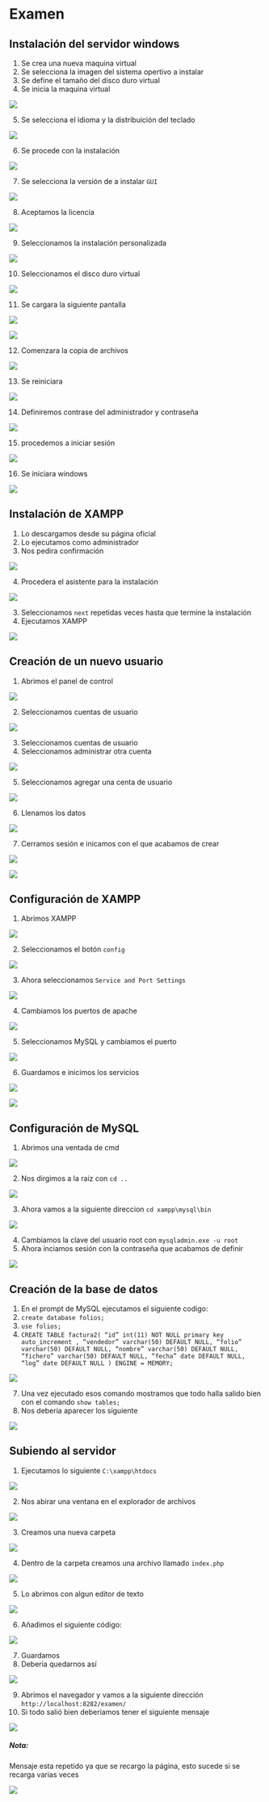 # Examen
## Instalación del servidor windows
1. Se crea una nueva maquina virtual
2. Se selecciona la imagen del sistema opertivo a instalar
3. Se define el tamaño del disco duro virtual
4. Se inicia la maquina virtual

![](images/0.png)

5. Se selecciona el idioma y la distribuición del teclado

![](images/1.png)

6. Se procede con la instalación

![](images/2.png)

7. Se selecciona la versión de a instalar `GUI`

![](images/3.png)

8. Aceptamos la licencia

![](images/4.png)

9. Seleccionamos la instalación personalizada

![](images/5.png)

10. Seleccionamos el disco duro virtual

![](images/6.png)

11. Se cargara la siguiente pantalla

![](images/7.png)


![](images/8.png)

12. Comenzara la copia de archivos

![](images/9.png)

13. Se reiniciara

![](images/10.png)

14. Definiremos contrase del administrador y contraseña

![](images/11.png)

15. procedemos a iniciar sesión

![](images/12.png)

16. Se iniciara windows

![](images/13.png)

## Instalación de XAMPP
1. Lo descargamos desde su página oficial
2. Lo ejecutamos como administrador
3. Nos pedira confirmación

![](images/14.png)

4. Procedera el asistente para la instalación

![](images/15.png)

3. Seleccionamos `next` repetidas veces hasta que termine la instalación
4. Ejecutamos XAMPP

![](images/16.png)

## Creación de un nuevo usuario
1. Abrimos el panel de control

![](images/17.png)

2. Seleccionamos cuentas de usuario

![](images/18.png)

3. Seleccionamos cuentas de usuario
4. Seleccionamos administrar otra cuenta

![](images/19.png)

5. Seleccionamos agregar una centa de usuario

![](images/20.png)

6. Llenamos los datos

![](images/21.png)

7. Cerramos sesión e inicamos con el que acabamos de crear

![](images/22.png)



![](images/23.png)

## Configuración de XAMPP
1. Abrimos XAMPP

![](images/24.png)

2. Seleccionamos el botón `config`

![](images/25.png)

3. Ahora seleccionamos `Service and Port Settings`

![](images/26.png)

4. Cambiamos los puertos de apache

![](images/27.png)

5. Seleccionamos MySQL y cambiamos el puerto

![](images/28.png)

6. Guardamos e inicimos los servicios

![](images/24-1.png)


![](images/29.png)


## Configuración de MySQL
1. Abrimos una ventada de cmd

![](images/30.png)

2. Nos dirgimos a la raiz con `cd ..`

![](images/31.png)

3. Ahora vamos a la siguiente direccion `cd xampp\mysql\bin`

![](images/32.png)

4. Cambiamos la clave del usuario root
con `mysqladmin.exe -u root`
5. Ahora inciamos sesión con la contraseña que acabamos de definir

![](images/33.png)

## Creación de la base de datos
1. En el prompt de MySQL ejecutamos el siguiente codigo:
  1. `create database folios;`
  2. `use folios;`
  3. `CREATE TABLE factura2(
“id” int(11) NOT NULL primary key auto_increment ,
“vendedor” varchar(50) DEFAULT NULL,
“folio” varchar(50) DEFAULT NULL,
“nombre” varchar(50) DEFAULT NULL,
“fichero” varchar(50) DEFAULT NULL,
“fecha” date DEFAULT NULL,
“log” date DEFAULT NULL
) ENGINE = MEMORY;`

![](images/33-1.png)

7. Una vez ejecutado esos comando mostramos que todo halla salido bien con el comando `show tables;`
8. Nos deberia aparecer los siguiente

![](images/34.png)


## Subiendo al servidor
1. Ejecutamos lo siguiente `C:\xampp\htdocs`

![](images/35.png)

2. Nos abirar una ventana en el explorador de archivos

![](images/36.png)

3. Creamos una nueva carpeta

![](images/37.png)

4. Dentro de la carpeta creamos una archivo llamado `index.php`

![](images/38.png)

5. Lo abrimos con algun editor de texto

![](images/39.png)

6. Añadimos el siguiente código:

![](images/index.php.png)

7. Guardamos
8. Deberia quedarnos así

![](images/40.png)

9. Abrimos el navegador y vamos a la siguiente dirección `http://localhost:8282/examen/`
10. Si todo salió bien deberiamos tener el siguiente mensaje

![](images/41.png)

##### Nota:
Mensaje esta repetido ya que se recargo la página, esto sucede si se recarga varias veces

![](images/42.png)

